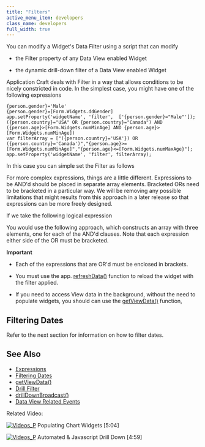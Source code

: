 ```yaml
---
title: "Filters"
active_menu_item: developers
class_name: developers
full_width: true
---
```



You can modify a Widget's Data Filter using a script that can modify

 - the Filter property of any Data View enabled Widget

 - the dynamic drill-down filter of a Data View enabled Widget

Application Craft deals with Filter in a way that allows conditions to be nicely constricted in code. In the simplest case, you might have one of the following expressions

    {person.gender}='Male'
    {person.gender}=[Form.Widgets.ddGender]
    app.setProperty('widgetName', 'filter',  ['{person.gender}="Male"']);
    ({person.country}="USA" OR {person.country}="Canada") AND ({person.age}>[Form.Widgets.numMinAge] AND {person.age}>[Form.Widgets.numMinAge])
    var filterArray = ["({person.country}='USA'}) OR ({person.country}='Canada')","{person.age}>=[Form.Widgets.numMinAge]","{person.age}<=[Form.Widgets.numMaxAge}"];
    app.setProperty('widgetName', 'filter', filterArray);
   

In this case you can simple set the Filter as follows

For more complex expressions, things are a little different. Expressions to be AND'd should be placed in separate array elements. Bracketed ORs need to be bracketed in a particular way. We will be removing any possible limitations that might results from this approach in a later release so that expressions can be more freely designed.

If we take the following logical expression

You would use the following approach, which constructs an array with three elements, one for each of the AND'd clauses. Note that each expression either side of the OR must be bracketed.

**Important**

 - Each of the expressions that are OR'd must be enclosed in brackets.

 - You must use the app. [refreshData()](/developers/user-guide/scripting-apis/client-api/widget-functions/refreshdata) function to reload the widget with the filter applied.

 - If you need to access View data in the background, without the need to populate widgets, you should can use the [getViewData()](/developers/user-guide/scripting-apis/client-api/data-view-functions/getviewdata) function,

## Filtering Dates

Refer to the next section for information on how to filter dates.

## See Also

 - [Expressions](/developers/user-guide/product-guide/advanced-features/data-integration-reporting-dashboards/data-section-properties/the-expression-editor)
 - [Filtering Dates](/developers/user-guide/scripting-apis/client-api/data-view-functions/modifying-data-widgets-with-scripts/filtering-dates)
 - [getViewData()](/developers/user-guide/scripting-apis/client-api/data-view-functions/getviewdata)
 - [Drill Filter](/developers/user-guide/scripting-apis/client-api/data-view-functions/modifying-data-widgets-with-scripts/refdrill-filter)
 - [drillDownBroadcast()](/developers/user-guide/scripting-apis/client-api/data-view-functions/drilldownbroadcast)
 - [Data View Related Events](/developers/user-guide/scripting-apis/client-api/data-view-functions/data-view-related-events)

Related Video:

[![Videos\_P](/img/docs/videos_p.png)](http://www.youtube.com/v/4FXN_AsiiMs?autoplay=1&hd=1&fs=1&showsearch=0&rel=0&) Populating Chart Widgets [5:04]

[![Videos\_P](/img/docs/videos_p.png)](http://www.youtube.com/v/t-MozAiRF0Q?autoplay=1&hd=1&fs=1&showsearch=0&rel=0&) Automated & Javascript Drill Down [4:59]

